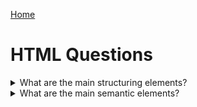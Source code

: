 [Home](../README.md)

# HTML Questions

<!-- $Q:D -->
<details id="">
<summary>What are the main structuring elements?</summary>

The main structuring elements include:
- `<html>`:
- `<head>`:
- `<body>`:
</details>


<!-- $Q:D -->
<details id="">
<summary>What are the main semantic elements?</summary>

The main semantic elements include:
- `<main>`:
- `<header>`:
- `<footer>`:
- `<article>`:
- `<section>`:
</details>
